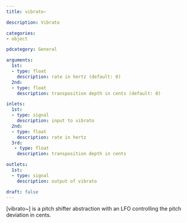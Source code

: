 ```yaml
---
title: vibrato~

description: Vibrato

categories:
- object

pdcategory: General

arguments:
  1st:
  - type: float
    description: rate in hertz (default: 0)
  2nd:
  - type: float
    description: transposition depth in cents (default: 0)

inlets:
  1st:
  - type: signal
    description: input to vibrato
  2nd:
  - type: float
    description: rate in hertz
  3rd:
   - type: float
    description: transposition depth in cents

outlets:
  1st:
  - type: signal
    description: output of vibrato

draft: false
---
```


[vibrato~] is a pitch shifter abstraction with an LFO controlling the pitch deviation in cents.
